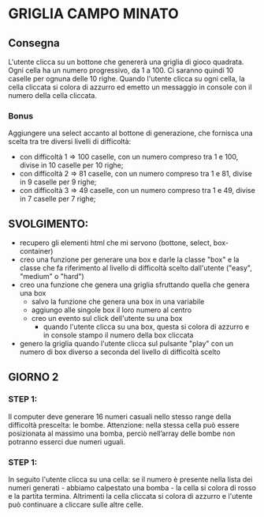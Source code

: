 # GRIGLIA CAMPO MINATO

## Consegna

L'utente clicca su un bottone che genererà una griglia di gioco quadrata.
Ogni cella ha un numero progressivo, da 1 a 100.
Ci saranno quindi 10 caselle per ognuna delle 10 righe.
Quando l'utente clicca su ogni cella, la cella cliccata si colora di azzurro ed emetto un messaggio in console con il numero della cella cliccata.

### Bonus

Aggiungere una select accanto al bottone di generazione, che fornisca una scelta tra tre diversi livelli di difficoltà:

- con difficoltà 1 => 100 caselle, con un numero compreso tra 1 e 100, divise in 10 caselle per 10 righe;
- con difficoltà 2 => 81 caselle, con un numero compreso tra 1 e 81, divise in 9 caselle per 9 righe;
- con difficoltà 3 => 49 caselle, con un numero compreso tra 1 e 49, divise in 7 caselle per 7 righe;

## SVOLGIMENTO:

- recupero gli elementi html che mi servono (bottone, select, box-container)
- creo una funzione per generare una box e darle la classe "box" e la classe che fa riferimento al livello di difficoltà scelto dall'utente ("easy", "medium" o "hard")
- creo una funzione che genera una griglia sfruttando quella che genera una box
  - salvo la funzione che genera una box in una variabile
  - aggiungo alle singole box il loro numero al centro
  - creo un evento sul click dell'utente su una box
    - quando l'utente clicca su una box, questa si colora di azzurro e in console stampo il numero della box cliccata
- genero la griglia quando l'utente clicca sul pulsante "play" con un numero di box diverso a seconda del livello di difficoltà scelto

## GIORNO 2

### STEP 1:

Il computer deve generare 16 numeri casuali nello stesso range della difficoltà prescelta: le bombe. Attenzione: nella stessa cella può essere posizionata al massimo una bomba, perciò nell’array delle bombe non potranno esserci due numeri uguali.

### STEP 1:

In seguito l'utente clicca su una cella: se il numero è presente nella lista dei numeri generati - abbiamo calpestato una bomba - la cella si colora di rosso e la partita termina. Altrimenti la cella cliccata si colora di azzurro e l'utente può continuare a cliccare sulle altre celle.
